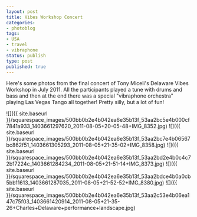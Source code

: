 ```yaml
---
layout: post
title: Vibes Workshop Concert
categories:
- photoblog
tags:
- USA
- travel
- vibraphone
status: publish
type: post
published: true
---
```


Here's some photos from the final concert of Tony Miceli's Delaware Vibes Workshop in July 2011. All the participants played a tune with drums and bass and then at the end there was a special "vibraphone orchestra" playing Las Vegas Tango all together! Pretty silly, but a lot of fun!

![]({{ site.baseurl }}/squarespace_images/500bb0b2e4b042ea6e35b13f_53aa2bc5e4b000cf7841a933_1403661297620_2011-08-05+20-05-48+IMG_8352.jpg)
![]({{ site.baseurl }}/squarespace_images/500bb0b2e4b042ea6e35b13f_53aa2bc7e4b06567bc862f51_1403661305293_2011-08-05+21-35-02+IMG_8358.jpg)
![]({{ site.baseurl }}/squarespace_images/500bb0b2e4b042ea6e35b13f_53aa2bd2e4b0c4c72b17224c_1403661284234_2011-08-05+21-51-14+IMG_8373.jpg)
![]({{ site.baseurl }}/squarespace_images/500bb0b2e4b042ea6e35b13f_53aa2bdce4b0a0cb5bb11613_1403661287035_2011-08-05+21-52-52+IMG_8380.jpg)
![]({{ site.baseurl }}/squarespace_images/500bb0b2e4b042ea6e35b13f_53aa2c53e4b06ea147c75f03_1403661420914_2011-08-05+21-35-26+Charles+Delaware+performance+landscape.jpg)
